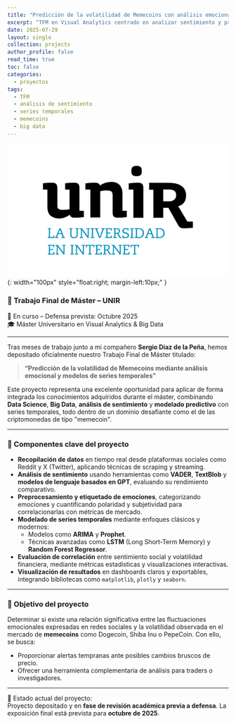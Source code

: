 ```yaml
---
title: "Predicción de la volatilidad de Memecoins con análisis emocional"
excerpt: "TFM en Visual Analytics centrado en analizar sentimiento y predecir la volatilidad de criptomonedas tipo Memecoins usando series temporales."
date: 2025-07-29
layout: single
collection: projects
author_profile: false
read_time: true
toc: false
categories:
  - proyectos
tags:
  - TFM
  - análisis de sentimiento
  - series temporales
  - memecoins
  - big data
---
```


![Logo UNIR](/assets/images/unir-logo.png){: width="100px" style="float:right; margin-left:10px;" }

### 📘 Trabajo Final de Máster – UNIR  
📅 En curso – Defensa prevista: Octubre 2025  
🎓 Máster Universitario en Visual Analytics & Big Data

---

Tras meses de trabajo junto a mi compañero **Sergio Díaz de la Peña**, hemos depositado oficialmente nuestro Trabajo Final de Máster titulado:

> **“Predicción de la volatilidad de Memecoins mediante análisis emocional y modelos de series temporales”**

Este proyecto representa una excelente oportunidad para aplicar de forma integrada los conocimientos adquiridos durante el máster, combinando **Data Science**, **Big Data**, **análisis de sentimiento** y **modelado predictivo** con series temporales, todo dentro de un dominio desafiante como el de las criptomonedas de tipo "memecoin".

---

### 🧠 Componentes clave del proyecto

- **Recopilación de datos** en tiempo real desde plataformas sociales como Reddit y X (Twitter), aplicando técnicas de scraping y streaming.
- **Análisis de sentimiento** usando herramientas como **VADER**, **TextBlob** y **modelos de lenguaje basados en GPT**, evaluando su rendimiento comparativo.
- **Preprocesamiento y etiquetado de emociones**, categorizando emociones y cuantificando polaridad y subjetividad para correlacionarlas con métricas de mercado.
- **Modelado de series temporales** mediante enfoques clásicos y modernos:
  - Modelos como **ARIMA** y **Prophet**.
  - Técnicas avanzadas como **LSTM** (Long Short-Term Memory) y **Random Forest Regressor**.
- **Evaluación de correlación** entre sentimiento social y volatilidad financiera, mediante métricas estadísticas y visualizaciones interactivas.
- **Visualización de resultados** en dashboards claros y exportables, integrando bibliotecas como `matplotlib`, `plotly` y `seaborn`.

---

### 🎯 Objetivo del proyecto

Determinar si existe una relación significativa entre las fluctuaciones emocionales expresadas en redes sociales y la volatilidad observada en el mercado de **memecoins** como Dogecoin, Shiba Inu o PepeCoin. Con ello, se busca:
- Proporcionar alertas tempranas ante posibles cambios bruscos de precio.
- Ofrecer una herramienta complementaria de análisis para traders o investigadores.

---

📌 Estado actual del proyecto:  
Proyecto depositado y en **fase de revisión académica previa a defensa**. La exposición final está prevista para **octubre de 2025**.
